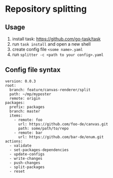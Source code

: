 # Repository splitting
## Usage
1. install task: https://github.com/go-task/task
2. run `task install` and open a new shell
3. create config file `<some name>.yaml`
4. run `splitter -c <path to your config>.yaml`
## Config file syntax
```
version: 0.0.3
root:
  branch: feature/canvas-renderer/split
  path: ~/mp/myposter
  remote: origin
packages:
  prefix: packages
  branch: master
  items:
    - remote: foo
      url: https://github.com/foo-de/canvas.git
      path: some/path/to/repo
    - remote: bar
      url: https://github.com/bar-de/enum.git
actions:
  - validate
  - set-packages-dependencies
  - update-configs
  - write-changes
  - push-changes
  - split-packages
  - reset
```
